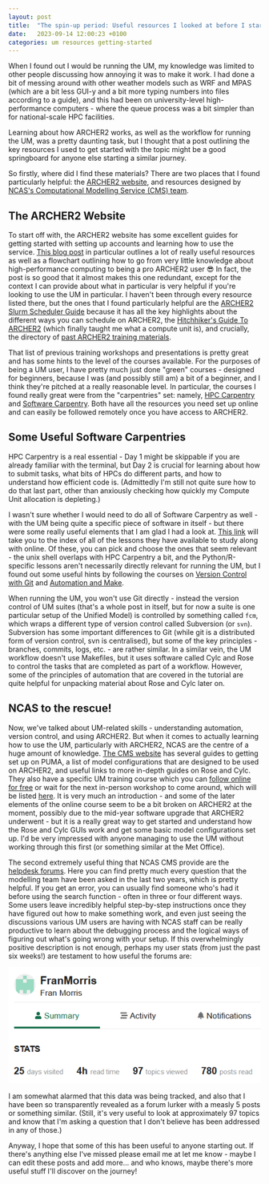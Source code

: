 ```yaml
---
layout: post
title:  "The spin-up period: Useful resources I looked at before I started"
date:   2023-09-14 12:00:23 +0100
categories: um resources getting-started
---
```


When I found out I would be running the UM, my knowledge was limited to other people discussing how annoying it was to make it work. I had done a bit of messing around with other weather models such as WRF and MPAS (which are a bit less GUI-y and a bit more typing numbers into files according to a guide), and this had been on university-level high-performance computers - where the queue process was a bit simpler than for national-scale HPC facilities. 

Learning about how ARCHER2 works, as well as the workflow for running the UM, was a pretty daunting task, but I thought that a post outlining the key resources I used to get started with the topic might be a good springboard for anyone else starting a similar journey.

So firstly, where did I find these materials? There are two places that I found particularly helpful: the [ARCHER2 website](https://www.archer2.ac.uk/), and resources designed by [NCAS's Computational Modelling Service (CMS) team](https://cms.ncas.ac.uk/).

## The ARCHER2 Website
To start off with, the ARCHER2 website has some excellent guides for getting started with setting up accounts and learning how to use the service. [This blog post](https://www.archer2.ac.uk/news/2022/05/18/where-to-start.html) in particular outlines a lot of really useful resources as well as a flowchart outlining how to go from very little knowledge about high-performance computing to being a pro ARCHER2 user 😎 In fact, the post is so good that it almost makes this one redundant, except for the context I can provide about what in particular is very helpful if you're looking to use the UM in particular. I haven't been through every resource listed there, but the ones that I found particularly helpful are the [ARCHER2 Slurm Scheduler Guide](https://docs.archer2.ac.uk/user-guide/scheduler/) because it has all the key highlights about the different ways you can schedule on ARCHER2, the [Hitchhiker's Guide To ARCHER2](https://www.archer2.ac.uk/training/courses/220302-hitchhikers-guide/) (which finally taught me what a compute unit is), and crucially, the directory of [past ARCHER2 training materials](https://www.archer2.ac.uk/training/materials/).

That list of previous training workshops and presentations is pretty great and has some hints to the level of the courses available. For the purposes of being a UM user, I have pretty much just done "green" courses - designed for beginners, because I was (and possibly still am) a bit of a beginner, and I think they're pitched at a really reasonable level. In particular, the courses I found really great were from the "carpentries" set: namely, [HPC Carpentry](https://www.archer2.ac.uk/training/courses/220726-hpc-carpentry/) and [Software Carpentry](https://software-carpentry.org/lessons/index.html). Both have all the resources you need set up online and can easily be followed remotely once you have access to ARCHER2.

## Some Useful Software Carpentries

HPC Carpentry is a real essential - Day 1 might be skippable if you are already familiar with the terminal, but Day 2 is crucial for learning about how to submit tasks, what bits of HPCs do different parts, and how to understand how efficient code is. (Admittedly I'm still not quite sure how to do that last part, other than anxiously checking how quickly my Compute Unit allocation is depleting.)

I wasn't sure whether I would need to do all of Software Carpentry as well - with the UM being quite a specific piece of software in itself - but there were some really useful elements that I am glad I had a look at. [This link](https://software-carpentry.org/lessons/index.html) will take you to the index of all of the lessons they have available to study along with online. Of these, you can pick and choose the ones that seem relevant - the unix shell overlaps with HPC Carpentry a bit, and the Python/R-specific lessons aren't necessarily directly relevant for running the UM, but I found out some useful hints by following the courses on [Version Control with Git](https://swcarpentry.github.io/git-novice/) and [Automation and Make](http://swcarpentry.github.io/make-novice/).

When running the UM, you won't use Git directly - instead the version control of UM suites (that's a whole post in itself, but for now a suite is one particular setup of the Unified Model) is controlled by something called `fcm`, which wraps a different type of version control called Subversion (or `svn`). Subversion has some important differences to Git (while git is a distributed form of version control, svn is centralised), but some of the key principles - branches, commits, logs, etc. - are rather similar. In a similar vein, the UM workflow doesn't use Makefiles, but it uses software called Cylc and Rose to control the tasks that are completed as part of a workflow. However, some of the principles of automation that are covered in the tutorial are quite helpful for unpacking material about Rose and Cylc later on.

## NCAS to the rescue!
Now, we've talked about UM-related skills - understanding automation, version control, and using ARCHER2. But when it comes to actually learning how to use the UM, particularly with ARCHER2, NCAS are the centre of a huge amount of knowledge. [The CMS website](https://cms.ncas.ac.uk) has several guides to getting set up on PUMA, a list of model configurations that are designed to be used on ARCHER2, and useful links to more in-depth guides on Rose and Cylc. They also have a specific UM training course which you can [follow online for free](https://ncas-cms.github.io/um-training/) or wait for the next in-person workshop to come around, which will be listed [here](https://ncas.ac.uk/study-with-us/introduction-to-unified-model/). It is very much an introduction - and some of the later elements of the online course seem to be a bit broken on ARCHER2 at the moment, possibly due to the mid-year software upgrade that ARCHER2 underwent - but it is a really great way to get started and understand how the Rose and Cylc GUIs work and get some basic model configurations set up. I'd be very impressed with anyone managing to use the UM without working through this first (or something similar at the Met Office). 

The second extremely useful thing that NCAS CMS provide are the [helpdesk forums](https://cms-helpdesk.ncas.ac.uk/). Here you can find pretty much every question that the modelling team have been asked in the last two years, which is pretty helpful. If you get an error, you can usually find someone who's had it before using the search function - often in three or four different ways. Some users leave incredibly helpful step-by-step instructions once they have figured out how to make something work, and even just seeing the discussions various UM users are having with NCAS staff can be really productive to learn about the debugging process and the logical ways of figuring out what's going wrong with your setup. If this overwhelmingly positive description is not enough, perhaps my user stats (from just the past six weeks!) are testament to how useful the forums are:

![frans-cms-forum-user-stats](../assets/img/cms_forum_user_stats.png)

I am somewhat alarmed that this data was being tracked, and also that I have been so transparently revealed as a forum lurker with a measly 5 posts or something similar. (Still, it's very useful to look at approximately 97 topics and know that I'm asking a question that I don't believe has been addressed in any of those.)

Anyway, I hope that some of this has been useful to anyone starting out. If there's anything else I've missed please email me at let me know - maybe I can edit these posts and add more... and who knows, maybe there's more useful stuff I'll discover on the journey!